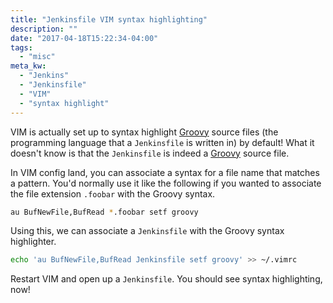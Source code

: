 ```yaml
---
title: "Jenkinsfile VIM syntax highlighting"
description: ""
date: "2017-04-18T15:22:34-04:00"
tags:
  - "misc"
meta_kw:
  - "Jenkins"
  - "Jenkinsfile"
  - "VIM"
  - "syntax highlight"
---
```


VIM is actually set up to syntax highlight [Groovy](http://www.groovy-lang.org/) source files
(the programming language that a `Jenkinsfile` is written in) by default! What it doesn't know
is that the `Jenkinsfile` is indeed a [Groovy](http://www.groovy-lang.org/) source file.

In VIM config land, you can associate a syntax for a file name that matches a pattern. You'd
normally use it like the following if you wanted to associate the file extension `.foobar` with the
Groovy syntax.

```bash
au BufNewFile,BufRead *.foobar setf groovy
```

Using this, we can associate a `Jenkinsfile` with the Groovy syntax highlighter.

```bash
echo 'au BufNewFile,BufRead Jenkinsfile setf groovy' >> ~/.vimrc
```

Restart VIM and open up a `Jenkinsfile`. You should see syntax highlighting, now!
